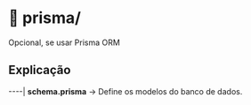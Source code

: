 # 📂 prisma/
Opcional, se usar Prisma ORM<br/>


## Explicação
----| **schema.prisma** → Define os modelos do banco de dados.<br/>